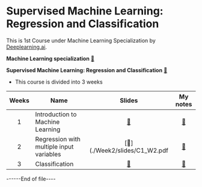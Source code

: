 # Supervised Machine Learning: Regression and Classification
This is 1st Course under Machine Learning Specialization by [Deeplearning.ai](https://www.deeplearning.ai/).

**Machine Learning specialization** [🔗](https://www.coursera.org/specializations/machine-learning-introduction)

**Supervised Machine Learning: Regression and Classification** [🔗](https://www.coursera.org/learn/machine-learning?specialization=machine-learning-introduction)

- This course is divided into 3 weeks

| Weeks | Name                                     | Slides | My notes   |
|:-----:|------------------------------------------|:------:|:----------:|
| 1     | Introduction to Machine Learning         | [🔗](./Week1/slides/andrew_ng_ppt.pdf) | [🔗](./Week1/notes) | 
| 2     | Regression with multiple input variables | [🔗](./Week2/slides/C1_W2.pdf | [🔗](./Week2/notes/) |
| 3     | Classification                           | [🔗](./Week3/C1_W3.pdf) |[🔗](./Week3) | 

------End of file----